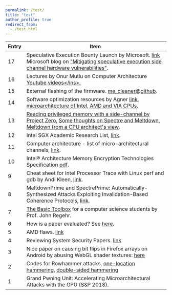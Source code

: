 ```yaml
---
permalink: /test/
title: "test"
author_profile: true
redirect_from: 
  - /test.html
---
```

| Entry            | Item                                                                 |
| --------         | ------------------------------------------------------------------ |
| 17 | Speculative Execution Bounty Launch by Microsoft. [link](https://blogs.technet.microsoft.com/msrc/2018/03/14/speculative-execution-bounty-launch/) Microsoft blog on ["Mitigating speculative execution side channel hardware vulnerabilities"](https://blogs.technet.microsoft.com/srd/2018/03/15/mitigating-speculative-execution-side-channel-hardware-vulnerabilities/). |
| 16 | Lectures by Onur Mutlu on Computer Architecture <ins>[Youtube videos](https://www.youtube.com/playlist?list=PL5Q2soXY2Zi9OhoVQBXYFIZywZXCPl4M_)</ins>. | 
| 15 | External flashing of the firmware. <ins>[me_cleaner@github](https://github.com/corna/me_cleaner/wiki/External-flashing)</ins>. | 
| 14 | Software optimization resources by Agner <ins>[link](http://agner.org/optimize/)</ins>, <ins>[microarchitecture of Intel, AMD and VIA CPUs](http://agner.org/optimize/microarchitecture.pdf)</ins>. | 
| 13 | <ins>[Reading privileged memory with a side-channel by Project Zero](https://googleprojectzero.blogspot.ca/2018/01/reading-privileged-memory-with-side.html)</ins>, <ins>[Some thoughts on Spectre and Meltdown](http://www.daemonology.net/blog/2018-01-17-some-thoughts-on-spectre-and-meltdown.html)</ins>, <ins>[Meltdown from a CPU architect's view](https://www.realworldtech.com/forum/?threadid=174129&curpostid=174159)</ins>. | 
| 12 | Intel SGX Academic Research List, <ins>[link](https://software.intel.com/en-us/sgx/academic-research)</ins>. | 
| 11 | Computer architecture - list of micro-architectural channels, <ins>[link](https://github.com/MattPD/cpplinks/blob/master/comparch.micro.channels.md)</ins>. | 
| 10 | Intel® Architecture Memory Encryption Technologies Specification <ins>[pdf](https://software.intel.com/sites/default/files/managed/a5/16/Multi-Key-Total-Memory-Encryption-Spec.pdf)</ins>. | 
| 9 | Cheat sheet for Intel Processor Trace with Linux perf and gdb by Andi Kleen, <ins>[link](http://halobates.de/blog/p/410)</ins>.| 
| 8 | MeltdownPrime and SpectrePrime: Automatically-Synthesized Attacks Exploiting Invalidation-Based Coherence Protocols, <ins>[link](https://arxiv.org/abs/1802.03802)</ins>.| 
| 7 | <ins>[The Basic Toolbox](https://blog.regehr.org/archives/1578)</ins> for a computer science students by Prof. John Regehr. | 
| 6 | How is a paper evaluated? See <ins>[here](https://nebelwelt.net/blog/20180303-PCexperience.html)</ins>. | 
| 5 | AMD flaws. [link](https://safefirmware.com/amdflaws_whitepaper.pdf) | 
| 4 | Reviewing System Security Papers. [link](https://www.sigarch.org/reviewing-system-security-papers/)| 
| 3 | Nice paper on causing bit flips in Firefox arrays on Android by abusing WebGL shader textures: [here](https://csdl.computer.org/csdl/proceedings/sp/2018/4353/00/435301a357.pdf) | 
| 2 | Codes for Rowhammer attacks. [one-location hammering](https://github.com/IAIK/flipfloyd), [double-sided hammering](https://github.com/IAIK/rowhammerjs/tree/master/native)| 
| 1 | Grand Pwning Unit: Accelerating Microarchitectural Attacks with the GPU (S&P 2018).| 
